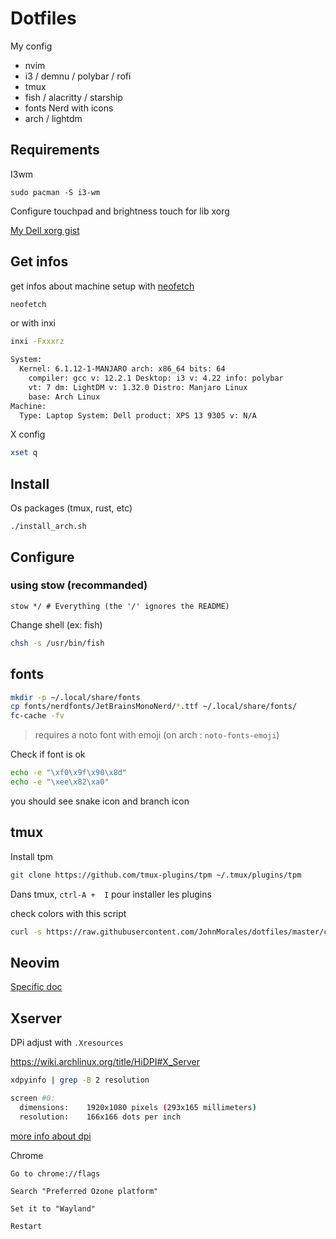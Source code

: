 # Dotfiles

My config

- nvim
- i3 / demnu / polybar / rofi
- tmux
- fish / alacritty / starship
- fonts Nerd with icons
- arch / lightdm

## Requirements

I3wm

```
sudo pacman -S i3-wm
```

Configure touchpad and brightness touch for lib xorg

[My Dell xorg gist](https://gist.github.com/jrollin/1208610469474c4315a1f9d6c3e1da8c)

## Get infos

get infos about machine setup with [neofetch](https://github.com/dylanaraps/neofetch)

```Bash
neofetch
```

or with inxi

```Bash
inxi -Fxxxrz

System:
  Kernel: 6.1.12-1-MANJARO arch: x86_64 bits: 64
    compiler: gcc v: 12.2.1 Desktop: i3 v: 4.22 info: polybar
    vt: 7 dm: LightDM v: 1.32.0 Distro: Manjaro Linux
    base: Arch Linux
Machine:
  Type: Laptop System: Dell product: XPS 13 9305 v: N/A
```

X config

```Bash
xset q
```

## Install

Os packages (tmux, rust, etc)

```
./install_arch.sh
```

## Configure

### using stow (recommanded)

```
stow */ # Everything (the '/' ignores the README)
```

Change shell (ex: fish)

```Bash
chsh -s /usr/bin/fish
```

## fonts

```Bash
mkdir -p ~/.local/share/fonts
cp fonts/nerdfonts/JetBrainsMonoNerd/*.ttf ~/.local/share/fonts/
fc-cache -fv
```

> requires a noto font with emoji (on arch : `noto-fonts-emoji`)

Check if font is ok

```bash
echo -e "\xf0\x9f\x90\x8d"
echo -e "\xee\x82\xa0"
```

you should see snake icon and branch icon

## tmux

Install tpm

```Bash
git clone https://github.com/tmux-plugins/tpm ~/.tmux/plugins/tpm
```

Dans tmux, `ctrl-A +  I` pour installer les plugins

check colors with this script

```Bash
curl -s https://raw.githubusercontent.com/JohnMorales/dotfiles/master/colors/24-bit-color.sh | bash
```

## Neovim

[Specific doc](./nvim/README.md)

## Xserver

DPi adjust with `.Xresources`

https://wiki.archlinux.org/title/HiDPI#X_Server

```Bash
xdpyinfo | grep -B 2 resolution

screen #0:
  dimensions:    1920x1080 pixels (293x165 millimeters)
  resolution:    166x166 dots per inch
```

[more info about dpi](https://linuxreviews.org/HOWTO_set_DPI_in_Xorg)

Chrome

    Go to chrome://flags

    Search "Preferred Ozone platform"

    Set it to "Wayland"

    Restart
